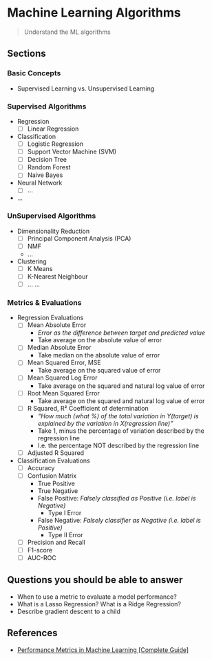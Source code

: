 # Machine Learning Algorithms

> Understand the ML algorithms

## Sections

### Basic Concepts

- Supervised Learning vs. Unsupervised Learning

### Supervised Algorithms

- Regression
  - [ ] Linear Regression
- Classification
  - [ ] Logistic Regression
  - [ ] Support Vector Machine (SVM)
  - [ ] Decision Tree
  - [ ] Random Forest
  - [ ] Naive Bayes
- Neural Network
  - [ ] ...
- ...

### UnSupervised Algorithms

- Dimensionality Reduction
  - [ ] Principal Component Analysis (PCA)
  - [ ] NMF
  - ...
- Clustering
  - [ ] K Means
  - [ ] K-Nearest Neighbour
  - [ ] ...
...

### Metrics & Evaluations

- Regression Evaluations
  - [ ] Mean Absolute Error
    - _Error as the difference between target and predicted value_
    - Take average on the absolute value of error
  - [ ] Median Absolute Error
    - Take median on the absolute value of error
  - [ ] Mean Squared Error, MSE
    - Take average on the squared value of error
  - [ ] Mean Squared Log Error
    - Take average on the squared and natural log value of error
  - [ ] Root Mean Squared Error
    - Take average on the squared and natural log value of error
  - [ ] R Squared, R² Coefficient of determination
    - _“How much (what %) of the total variation in Y(target) is explained by the variation in X(regression line)”_
    - Take 1, minus the percentage of variation described by the regression line
    - I.e. the percentage NOT described by the regression line
  - [ ] Adjusted R Squared

- Classification Evaluations
  - [ ] Accuracy
  - [ ] Confusion Matrix
    - True Positive
    - True Negative
    - False Positive: _Falsely classified as Positive (i.e. label is Negative)_
      - Type I Error
    - False Negative: _Falsely classifier as Negative (i.e. label is Positive)_
      - Type II Error
  - [ ] Precision and Recall
  - [ ] F1-score
  - [ ] AUC-ROC

## Questions you should be able to answer

- When to use a metric to evaluate a model performance?
- What is a Lasso Regression? What is a Ridge Regression?
- Describe gradient descent to a child

## References

- [Performance Metrics in Machine Learning \[Complete Guide\]](https://neptune.ai/blog/performance-metrics-in-machine-learning-complete-guide)

